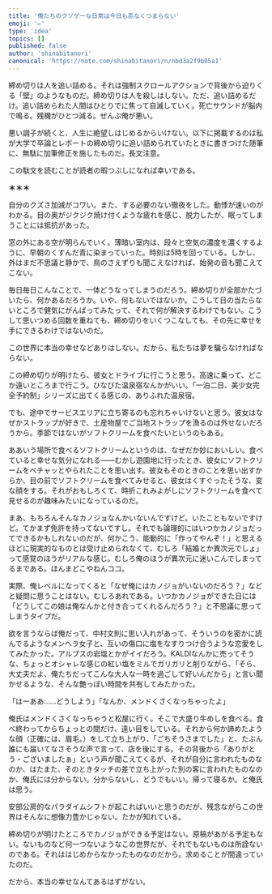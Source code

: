 ```yaml
---
title: '俺たちのクソゲーな日常は今日も恙なくつまらない'
emoji: '✏️'
type: 'idea'
topics: []
published: false
author: 'shinabitanori'
canonical: 'https://note.com/shinabitanori/n/nbd3a2f9b85a1'
---
```


締め切りは人を追い詰める。それは強制スクロールアクションで背後から迫りくる「壁」のようなものだ。締め切りは人を殺しはしない。ただ、追い詰めるだけ。追い詰められた人間はひとりでに焦って自滅していく。死亡サウンドが脳内で鳴る。残機がひとつ減る。ぜんぶ俺が悪い。

悪い調子が続くと、人生に絶望しはじめるからいけない。以下に掲載するのは私が大学で卒論とレポートの締め切りに追い詰められていたときに書きつけた随筆に、無駄に加筆修正を施したものだ。長文注意。

この駄文を読むことが読者の暇つぶしになれば幸いである。

**＊＊＊**

自分のクズさ加減がコワい。また、する必要のない徹夜をした。動悸が速いのがわかる。目の奥がジクジク焼け付くような疲れを感じ、脱力したが、眠ってしまうことには抵抗があった。

窓の外にある空が明らんでいく。薄暗い室内は、段々と空気の濃度を濃くするように、早朝のくすんだ青に染まっていった。時刻は5時を回っている。しかし、外はまだ不思議と静かで、鳥のさえずりも聞こえなければ、始発の音も聞こえてこない。

毎日毎日こんなことで、一体どうなってしまうのだろう。締め切りが全部かたづいたら、何かあるだろうか。いや、何もないではないか。こうして日の当たらないところで健気にがんばってみたって、それで何が解決するわけでもない。こうして思いつめる回数を重ねても、締め切りをいくつこなしても、その先に幸せを手にできるわけではないのだ。

この世界に本当の幸せなどありはしない。だから、私たちは夢を騙らなければならない。

この締め切りが明けたら、彼女とドライブに行こうと思う。高速に乗って、どこか遠いところまで行こう。ひなびた温泉宿なんかがいい。「一泊二日、美少女完全予約制」シリーズに出てくる感じの、ありふれた温泉宿。

でも、途中でサービスエリアに立ち寄るのも忘れちゃいけないと思う。彼女はなぜかストラップが好きで、土産物屋でご当地ストラップを漁るのは外せないだろうから。季節ではないがソフトクリームを食べたいというのもある。

ああいう場所で食べるソフトクリームというのは、なぜだか妙においしい。食べていると幸せな気分になれる――むかし遊園地に行ったとき、彼女にソフトクリームをベチャッとやられたことを思い出す。彼女もそのときのことを思い出すからか、目の前でソフトクリームを食べてみせると、彼女はくすぐったそうな、変な顔をする。それがおもしろくて、時折これみよがしにソフトクリームを食べて見せるのが趣味みたいになっているのだ。

まあ、もちろんそんなカノジョなんかいないんですけど。いたこともないですけど。てかまず免許を持ってないですし。それでも論理的にはいつかカノジョだってできるかもしれないのだが、何かこう、能動的に「作ってやんぞ！」と思えるほどに現実的なものとは受け止められなくて、むしろ「結婚とか異次元でしょ」って感覚のほうがリアルな感じ。むしろ俺のほうが異次元に迷いこんでしまってるまである。ほんまどこやねんココ。

実際、俺レベルになってくると「なぜ俺にはカノジョがいないのだろう？」などと疑問に思うことはない。むしろあれである。いつかカノジョができた日には「どうしてこの娘は俺なんかと付き合ってくれるんだろう？」と不思議に思ってしまうタイプだ。

欲を言うならば俺だって、中村文則に思い入れがあって、そういうのを密かに読んでるようなメンヘラ女子と、互いの傷口に塩をなすりつけ合うような恋愛をしてみたかった。アルプスの岩塩とかがイイだろう。KALDIなんかに売ってそうな、ちょっとオシャレな感じの紅い塩をミルでガリガリと削りながら、「そら、大丈夫だよ、俺たちだってこんな大人な一時を過ごして好いんだから」と言い聞かせるような、そんな艶っぽい時間を共有してみたかった。

「はーああ……どうしよう」「なんか、メンドくさくなっちゃったよ」

俺氏はメンドくさくなっちゃうと松屋に行く。そこで大盛り牛めしを食べる。食べ終わってからちょっとの間だけ、遠い目をしている。それから何か諦めたような顔（正確には、眉毛。）をして立ち上がり、「ごちそうさまでした」と、たぶん誰にも届いてなさそうな声で言って、店を後にする。その背後から「ありがとう・ございましたぁ」という声が聞こえてくるが、それが自分に言われたものなのか、はたまた、そのときタッチの差で立ち上がった別の客に言われたものなのか、俺氏には分からない。分からないし、どうでもいい。帰って寝るか。と俺氏は思う。

安部公房的なパラダイムシフトが起こればいいと思うのだが、残念ながらこの世界はそんなに想像力豊かじゃない。たかが知れている。

締め切りが明けたところでカノジョができる予定はない。原稿があがる予定もない。ないものなど何一つないようなこの世界だが、それでもないものは所詮ないのである。それははじめからなかったものなのだから。求めることが間違っていたのだ。

だから、本当の幸せなんてあるはずがない。

